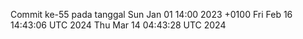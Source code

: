 Commit ke-55 pada tanggal Sun Jan 01 14:00 2023 +0100
Fri Feb 16 14:43:06 UTC 2024
Thu Mar 14 04:43:28 UTC 2024
